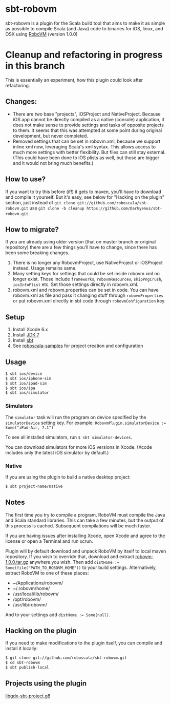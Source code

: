 sbt-robovm
==========

sbt-robovm is a plugin for the Scala build tool that aims to make it as simple as possible to compile Scala (and Java) code to binaries for iOS, linux, and OSX using [RoboVM](http://www.robovm.org/) (version 1.0.0)

# Cleanup and refactoring in progress in this branch
This is essentially an experiment, how this plugin could look after refactoring.

## Changes:
* There are two base "projects", iOSProject and NativeProject. Because iOS app cannot be directly compiled as
a native (console) application, it does not make sense to provide settings and tasks of opposite projects to them.
It seems that this was attempted at some point during original development, but never completed.
* Removed settings that can be set in robovm.xml, because we support inline xml now, leveraging Scala's xml syntax.
This allows access to much more settings with better flexibility. But files can still stay external. (This could have
been done to iOS plists as well, but those are bigger and it would not bring much benefits.)

## How to use?
If you want to try this before (if!) it gets to maven, you'll have to download and compile it yourself.
But it's easy, see below for "Hacking on the plugin" section, just instead of
`git clone git://github.com/roboscala/sbt-robovm.git` use `git clone -b cleanup https://github.com/Darkyenus/sbt-robovm.git`.

## How to migrate?
If you are already using older version (that on master branch or original repository) there are a few things you'll have to change,
since there has been some breaking changes.

1.  There is no longer any RobovmProject, use NativeProject or iOSProject instead. Usage remains same.
2.  Many setting keys for settings that could be set inside robovm.xml no longer exist. Those include `frameworks`, `robovmResources`, `skipPngCrush`, `iosInfoPlist` etc.
Set those settings directly in robovm.xml.
3.  robovm.xml and robovm.properties can be set in code. You can have robovm.xml as file and pass it changing stuff through `robovmProperties` or put robovm.xml directly in sbt code through `robovmConfiguration` key.

## Setup

1. Install Xcode 6.x
1. Install [JDK 7](http://www.oracle.com/technetwork/java/javase/downloads/jdk7-downloads-1880260.html)
1. Install [sbt](http://www.scala-sbt.org/release/docs/Getting-Started/Setup.html)
1. See [roboscala-samples](https://github.com/Darkyenus/roboscala-samples/tree/cleanup) for project creation and configuration

## Usage

```bash
$ sbt ios/device
$ sbt ios/iphone-sim
$ sbt ios/ipad-sim
$ sbt ios/ipa
$ sbt ios/simulator
```

### Simulators

The `simulator` task will run the program on device specified by the `simulatorDevice` setting key. For example: `RobovmPlugin.simulatorDevice := Some("iPad-Air, 7.1")`

To see all installed simulators, run `$ sbt simulator-devices`.

You can download simulators for more iOS versions in Xcode. (Xcode includes only the latest iOS simulator by default.)

### Native

If you are using the plugin to build a native desktop project:

```bash
$ sbt project-name/native
```


## Notes

The first time you try to compile a program, RoboVM must compile the Java and Scala standard libraries. This can take a few minutes, but the output of this process is cached. Subsequent compilations will be much faster.

If you are having issues after installing Xcode, open Xcode and agree to the license or open a Terminal and run xcrun.

Plugin will by default download and unpack RoboVM by itself to local maven repository.
If you wish to override that, download and extract [robovm-1.0.0.tar.gz](http://download.robovm.org/robovm-1.0.0.tar.gz) anywhere you wish.
Then add `distHome := Some(file("PATH_TO_ROBOVM_HOME"))` to your build settings.
Alternatively, extract RoboVM to one of these places:
* ~/Applications/robovm/
* ~/.robovm/home/
* /usr/local/lib/robovm/
* /opt/robovm/
* /usr/lib/robovm/

And to your settings add `distHome := Some(null)`.

## Hacking on the plugin

If you need to make modifications to the plugin itself, you can compile and install it locally:

```bash
$ git clone git://github.com/roboscala/sbt-robovm.git
$ cd sbt-robovm
$ sbt publish-local
```

## Projects using the plugin

[libgdx-sbt-project.g8](http://github.com/ajhager/libgdx-sbt-project.g8)
